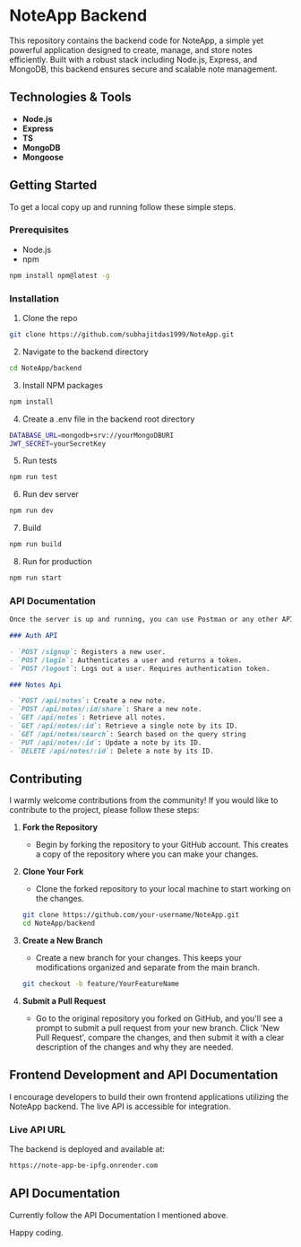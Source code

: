# NoteApp Backend

This repository contains the backend code for NoteApp, a simple yet powerful application designed to create, manage, and store notes efficiently. Built with a robust stack including Node.js, Express, and MongoDB, this backend ensures secure and scalable note management.

## Technologies & Tools

- **Node.js**
- **Express**
- **TS**
- **MongoDB**
- **Mongoose**

## Getting Started

To get a local copy up and running follow these simple steps.

### Prerequisites

- Node.js
- npm

```bash
npm install npm@latest -g
```

### Installation

1. Clone the repo

```bash
git clone https://github.com/subhajitdas1999/NoteApp.git
```

2. Navigate to the backend directory

```bash
cd NoteApp/backend
```

3. Install NPM packages

```bash
npm install
```

4. Create a .env file in the backend root directory

```bash
DATABASE_URL=mongodb+srv://yourMongoDBURI
JWT_SECRET=yourSecretKey
```

5. Run tests

```bash
npm run test
```

6. Run dev server

```bash
npm run dev
```

7. Build

```bash
npm run build
```

8. Run for production

```bash
npm run start
```

### API Documentation

```markdown
Once the server is up and running, you can use Postman or any other API client to interact with the API endpoints. Here are a few examples:

### Auth API

- `POST /signup`: Registers a new user.
- `POST /login`: Authenticates a user and returns a token.
- `POST /logout`: Logs out a user. Requires authentication token.

### Notes Api

- `POST /api/notes`: Create a new note.
- `POST /api/notes/:id/share`: Share a new note.
- `GET /api/notes`: Retrieve all notes.
- `GET /api/notes/:id`: Retrieve a single note by its ID.
- `GET /api/notes/search`: Search based on the query string
- `PUT /api/notes/:id`: Update a note by its ID.
- `DELETE /api/notes/:id`: Delete a note by its ID.
```

## Contributing

I warmly welcome contributions from the community! If you would like to contribute to the project, please follow these steps:

1. **Fork the Repository**

   - Begin by forking the repository to your GitHub account. This creates a copy of the repository where you can make your changes.

2. **Clone Your Fork**

   - Clone the forked repository to your local machine to start working on the changes.

   ```bash
   git clone https://github.com/your-username/NoteApp.git
   cd NoteApp/backend
   ```

3. **Create a New Branch**

   - Create a new branch for your changes. This keeps your modifications organized and separate from the main branch.

   ```bash
   git checkout -b feature/YourFeatureName
   ```

4. **Submit a Pull Request**
   - Go to the original repository you forked on GitHub, and you'll see a prompt to submit a pull request from your new branch. Click 'New Pull Request', compare the changes, and then submit it with a clear description of the changes and why they are needed.

## Frontend Development and API Documentation

I encourage developers to build their own frontend applications utilizing the NoteApp backend. The live API is accessible for integration.

### Live API URL

The backend is deployed and available at:

```bash
https://note-app-be-ipfg.onrender.com
```

## API Documentation

Currently follow the API Documentation I mentioned above.

Happy coding.
